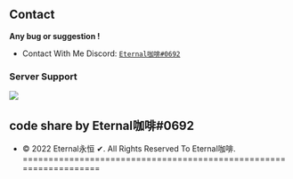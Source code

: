 

## Contact
**Any bug or suggestion !**
 - Contact With Me Discord: [`Eternal咖啡#0692`](https://discord.gg/BrPWT8fHmy)
### Server Support

<a href="https://discord.gg/BrPWT8fHmy"><img src="https://media.discordapp.net/attachments/1050633720727609354/1051559191304740966/07b4fe64fb61437a4b7c608eb668b339.jpg?width=625&height=625"></a>


## code share by Eternal咖啡#0692
* © 2022 Eternal永恒 ✔. All Rights Reserved To Eternal咖啡.
==================================================================
